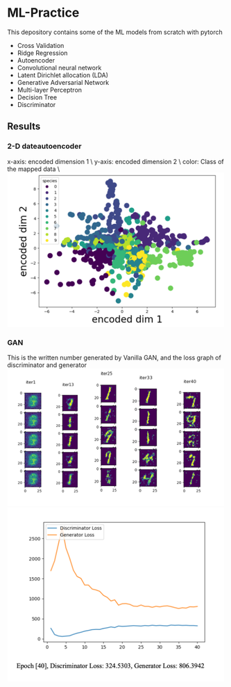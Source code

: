 # ML-Practice

This depository contains some of the ML models from scratch with pytorch

- Cross Validation
- Ridge Regression
- Autoencoder
- Convolutional neural network
- Latent Dirichlet allocation (LDA)
- Generative Adversarial Network
- Multi-layer Perceptron
- Decision Tree
- Discriminator

## Results

### 2-D dateautoencoder
x-axis: encoded dimension 1 \\
y-axis: encoded dimension 2 \\
color: Class of the mapped data \\
<img src="pics/AE.png" alt="drawing" width="500"/>

### GAN
This is the written number generated by Vanilla GAN, and the loss graph of discriminator and generator
<img src="pics/GAN.png" alt="drawing" width="500"/>
<img src="pics/GAN_loss.png" alt="drawing" width="500"/>

